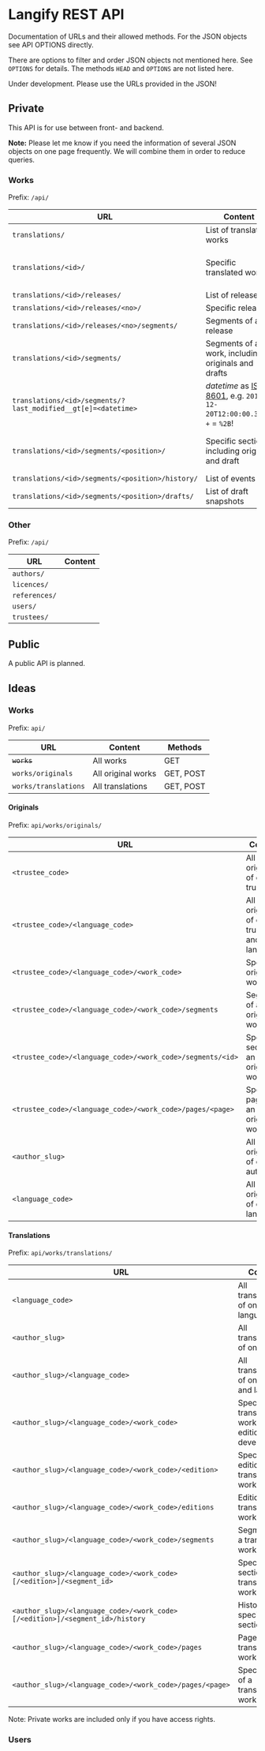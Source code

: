 # Langify REST API

Documentation of URLs and their allowed methods. For the JSON objects see API OPTIONS directly.

There are options to filter and order JSON objects not mentioned here. See `OPTIONS` for details. The methods `HEAD` and `OPTIONS` are not listed here.

Under development. Please use the URLs provided in the JSON!

## Private

This API is for use between front- and backend.

**Note:** Please let me know if you need the information of several JSON objects on one page frequently. We will combine them in order to reduce queries.

### Works

Prefix: `/api/`

URL | Content | Methods
----|---------|--------
`translations/` | List of translated works | GET, POST
`translations/<id>/` | Specific translated work | GET, PUT, PATCH, DELETE
`translations/<id>/releases/` | List of releases | ~GET~
`translations/<id>/releases/<no>/` | Specific release | ~GET~
`translations/<id>/releases/<no>/segments/` | Segments of a release | ~GET~
`translations/<id>/segments/` | Segments of a work, including originals and drafts | GET
`translations/<id>/segments/?last_modified__gt[e]=<datetime>` | *datetime* as [ISO 8601](https://www.w3.org/TR/NOTE-datetime), e.g. `2017-12-20T12:00:00.321Z`, `+` = `%2B`! | GET
`translations/<id>/segments/<position>/` | Specific section, including original and draft | GET, ~PUT~, ~PATCH~, DELETE
`translations/<id>/segments/<position>/history/` | List of events | GET
`translations/<id>/segments/<position>/drafts/` | List of draft snapshots | GET, POST

### Other

Prefix: `/api/`

URL | Content
----|--------
`authors/` |
`licences/` |
`references/` |
`users/` |
`trustees/` |

## Public

A public API is planned.

## Ideas

### Works

Prefix: `api/`

URL | Content | Methods
----|---------|--------
~~`works`~~ | All works | GET
`works/originals` | All original works | GET, POST
`works/translations` | All translations | GET, POST

#### Originals

Prefix: `api/works/originals/`

URL | Content | Methods
----|---------|--------
`<trustee_code>` | All originals of one trustee | GET, POST
`<trustee_code>/<language_code>` | All originals of one trustee and language | GET, POST
`<trustee_code>/<language_code>/<work_code>` | Specific original work | GET, POST
`<trustee_code>/<language_code>/<work_code>/segments` | Segments of an original work | GET, POST
`<trustee_code>/<language_code>/<work_code>/segments/<id>` | Specific section of an original work | GET, PUT, PATCH
`<trustee_code>/<language_code>/<work_code>/pages/<page>` | Specific page of an original work | GET
`<author_slug>` | All originals of one author | GET, POST
`<language_code>` | All originals of one language | GET, POST

#### Translations

Prefix: `api/works/translations/`

URL | Content | Methods
----|---------|--------
`<language_code>` | All translations of one language | GET, POST
`<author_slug>` | All translations of one author | GET, POST
`<author_slug>/<language_code>` | All translations of one author and language | GET, POST
`<author_slug>/<language_code>/<work_code>` | Specific translated work (newest edition or development) | GET, POST
`<author_slug>/<language_code>/<work_code>/<edition>` | Specific edition of a translated work | GET, POST
`<author_slug>/<language_code>/<work_code>/editions` | Editions of a translated work | GET, POST
`<author_slug>/<language_code>/<work_code>/segments` | Segments of a translated work | GET, POST
`<author_slug>/<language_code>/<work_code>[/<edition>]/<segment_id>` | Specific section of a translated work | GET, PUT, PATCH
`<author_slug>/<language_code>/<work_code>[/<edition>]/<segment_id>/history` | History of a specific section | GET
`<author_slug>/<language_code>/<work_code>/pages` | Pages of a translated work | GET
`<author_slug>/<language_code>/<work_code>/pages/<page>` | Specific page of a translated work | GET

Note: Private works are included only if you have access rights.

### Users
